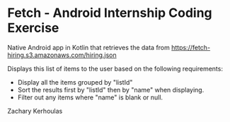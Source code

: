 Fetch - Android Internship Coding Exercise
===========================
Native Android app in Kotlin that retrieves the data from https://fetch-hiring.s3.amazonaws.com/hiring.json

Displays this list of items to the user based on the following requirements:

* Display all the items grouped by "listId"
* Sort the results first by "listId" then by "name" when displaying.
* Filter out any items where "name" is blank or null.

Zachary Kerhoulas
